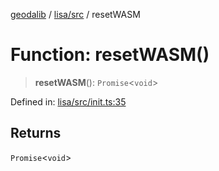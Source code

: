 [geodalib](../../../modules.md) / [lisa/src](../index.md) / resetWASM

# Function: resetWASM()

> **resetWASM**(): `Promise`\<`void`\>

Defined in: [lisa/src/init.ts:35](https://github.com/GeoDaCenter/geoda-lib/blob/246bf05338fdf79294f778f8829940c18b17a0f8/js/packages/lisa/src/init.ts#L35)

## Returns

`Promise`\<`void`\>

